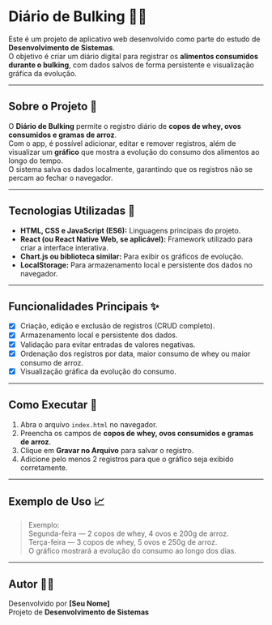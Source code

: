 # Diário de Bulking 🍗💪

Este é um projeto de aplicativo web desenvolvido como parte do estudo de **Desenvolvimento de Sistemas**.  
O objetivo é criar um diário digital para registrar os **alimentos consumidos durante o bulking**, com dados salvos de forma persistente e visualização gráfica da evolução.

---

## Sobre o Projeto 📝
O **Diário de Bulking** permite o registro diário de **copos de whey, ovos consumidos e gramas de arroz**.  
Com o app, é possível adicionar, editar e remover registros, além de visualizar um **gráfico** que mostra a evolução do consumo dos alimentos ao longo do tempo.  
O sistema salva os dados localmente, garantindo que os registros não se percam ao fechar o navegador.

---

## Tecnologias Utilizadas 🚀
* **HTML, CSS e JavaScript (ES6):** Linguagens principais do projeto.  
* **React (ou React Native Web, se aplicável):** Framework utilizado para criar a interface interativa.  
* **Chart.js ou biblioteca similar:** Para exibir os gráficos de evolução.  
* **LocalStorage:** Para armazenamento local e persistente dos dados no navegador.  

---

## Funcionalidades Principais ✨
- [x] Criação, edição e exclusão de registros (CRUD completo).  
- [x] Armazenamento local e persistente dos dados.  
- [x] Validação para evitar entradas de valores negativas.  
- [x] Ordenação dos registros por data, maior consumo de whey ou maior consumo de arroz.  
- [x] Visualização gráfica da evolução do consumo.  

---

## Como Executar 🧩
1. Abra o arquivo `index.html` no navegador.  
2. Preencha os campos de **copos de whey, ovos consumidos e gramas de arroz**.  
3. Clique em **Gravar no Arquivo** para salvar o registro.  
4. Adicione pelo menos 2 registros para que o gráfico seja exibido corretamente.  

---

## Exemplo de Uso 📈
> Exemplo:  
> Segunda-feira — 2 copos de whey, 4 ovos e 200g de arroz.  
> Terça-feira — 3 copos de whey, 5 ovos e 250g de arroz.  
> O gráfico mostrará a evolução do consumo ao longo dos dias.

---

## Autor 👨‍💻
Desenvolvido por **[Seu Nome]**  
Projeto de **Desenvolvimento de Sistemas**
